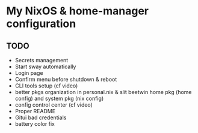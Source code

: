 # My NixOS & home-manager configuration

## TODO
- Secrets management
- Start sway automatically
- Login page
- Confirm menu before shutdown & reboot
- CLI tools setup (cf video) 
- better pkgs organization in personal.nix & slit beetwin home pkg (home config) and system pkg (nix config)
- config control center (cf video)
- Proper README
- Gitui bad credentials 
- battery color fix
